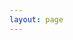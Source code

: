 ```yaml
---
layout: page
---
```


<script setup>
  import {
    VPTeamPage,
    VPTeamPageTitle,
    VPTeamMembers,
    VPTeamPageSection
  } from 'vitepress/theme';

  const members2022 = [
    {
      avatar: 'https://www.github.com/big-dust.png',
      name: 'big-dust',
      desc: `脱离了高级趣味的人`,
      org: '计算机学院',
      links: [
        { icon: 'github', link: 'https://github.com/big-dust' },
      ]
    },
    {
      avatar: 'https://www.github.com/KitZhangYs.png',
      name: 'KitZhangYs',
      desc: `你是？我是？他是？`,
      org: '计算机学院',
      links: [
        { icon: 'github', link: 'https://github.com/KitZhangYs' },
      ]
    },
    {
      avatar: 'https://www.github.com/Cg1028.png',
      name: 'Cg1028',
      desc: `｛"code": 418, "msg": "I'm a teapot"｝`,
      org: '人工智能教育学部',
      links: [
        { icon: 'github', link: 'https://github.com/Cg1028' },
      ]
    },
    {
      avatar: 'https://www.github.com/a48zhang.png',
      name: 'a48zhang',
      desc: `我是后端茶倒水的鶸，好吃懒做不求上进的ddl战士。`,
      org: '计算机学院',
      links: [
        { icon: 'github', link: 'https://github.com/a48zhang' },
      ]
    },
    {
      avatar: 'https://www.github.com/CielWaaah.png',
      name: 'CielWaaah',
      desc: `去去重去去，来时是来时。`,
      org: '计算机学院',
      links: [
        { icon: 'github', link: 'https://github.com/CielWaaah' },
      ]
    },
    {
      avatar: 'https://www.github.com/serlarde.png',
      name: 'serlarde',
      desc: `大白菜大学生。`,
      org: '计算机学院',
      links: [
        { icon: 'github', link: 'https://github.com/serlarde' },
      ]
    },
    {
      avatar: 'https://www.github.com/LogSingleDog.png',
      name: 'LogSingleDog',
      desc: `写下err！=nil的人`,
      org: '计算机学院',
      links: [
        { icon: 'github', link: 'https://github.com/LogSingleDog' },
      ]
    },
  ]

  const members2021 = [
    {
      avatar: 'https://www.github.com/Wishforpeace.png',
      name: 'Wishforpeace',
      desc: `YOLO`,
      org: '计算机学院',
      links: [
        { icon: 'github', link: 'https://github.com/Wishforpeace' },
      ]
    },
    {
      avatar: 'https://www.github.com/SUIYUELIANYI.png',
      name: 'SUIYUELIANYI',
      desc: `摸鱼中`,
      org: '计算机学院',
      links: [
        { icon: 'github', link: 'https://github.com/SUIYUELIANYI' },
      ]
    },
    {
      avatar: 'https://www.github.com/Eternal-Faith.png',
      name: 'Eternal-Faith',
      org: '计算机学院',
      links: [
        { icon: 'github', link: 'https://github.com/Eternal-Faith' },
      ]
    },
    {
      avatar: 'https://www.github.com/jackj-ohn1.png',
      name: 'jackj-ohn1',
      desc: `普通的菜狗`,
      org: '计算机学院',
      links: [
        { icon: 'github', link: 'https://github.com/jackj-ohn1' },
      ]
    },
  ]

  const members2020 = [
    {
      avatar: 'https://www.github.com/TAODEI.png',
      name: 'TAODEI',
      links: [
        { icon: 'github', link: 'https://github.com/TAODEI' },
      ]
    },
    {
      avatar: 'https://www.github.com/royal-dargon.png',
      name: 'royal-dargon',
      links: [
        { icon: 'github', link: 'https://github.com/royal-dargon' },
      ]
    },
    {
      avatar: 'https://www.github.com/HX-Ray.png',
      name: 'HX-Ray',
      links: [
        { icon: 'github', link: 'https://github.com/HX-Ray' },
      ]
    },
    {
      avatar: 'https://www.github.com/kuangkuangkuangha.png',
      name: 'kuangkuangkuangha',
      links: [
        { icon: 'github', link: 'https://github.com/kuangkuangkuangha' },
      ]
    },
    {
      avatar: 'https://www.github.com/Lemonade.png',
      name: 'Lemonade',
      links: [
        { icon: 'github', link: 'https://github.com/Lemonade' },
      ]
    },
    {
      avatar: 'https://www.github.com/gongna-au.png',
      name: 'gongna-au',
      links: [
        { icon: 'github', link: 'https://github.com/gongna-au' },
      ]
    },
  ]

  const members2019 = [
    {
      avatar: 'https://www.github.com/JacksieCheung.png',
      name: 'JacksieCheung',
      links: [
        { icon: 'github', link: 'https://github.com/JacksieCheung' },
      ]
    },
    {
      avatar: 'https://www.github.com/Chiwency.png',
      name: 'Chiwency',
      links: [
        { icon: 'github', link: 'https://github.com/Chiwency' },
      ]
    },
    {
      avatar: 'https://www.github.com/kocoler.png',
      name: 'kocoler',
      links: [
        { icon: 'github', link: 'https://github.com/kocoler' },
      ]
    },
    {
      avatar: 'https://www.github.com/hlyyy.png',
      name: 'hlyyy',
      links: [
        { icon: 'github', link: 'https://github.com/hlyyy' },
      ]
    },
    {
      avatar: 'https://www.github.com/jepril.png',
      name: 'jepril',
      links: [
        { icon: 'github', link: 'https://github.com/jepril' },
      ]
    },
    {
      avatar: 'https://www.github.com/Mochigo.png',
      name: 'Mochigo',
      links: [
        { icon: 'github', link: 'https://github.com/Mochigo' },
      ]
    },
  ]

  const members2018 = [
    {
      avatar: 'https://www.github.com/Shadowmaple.png',
      name: 'Shadowmaple',
      links: [
        { icon: 'github', link: 'https://github.com/Shadowmaple' },
      ]
    },
    {
      avatar: 'https://www.github.com/Bowser1704.png',
      name: 'Bowser1704',
      links: [
        { icon: 'github', link: 'https://github.com/Bowser1704' },
      ]
    },
    {
      avatar: 'https://www.github.com/hjm.png',
      name: 'hjm',
      links: [
        { icon: 'github', link: 'https://github.com/hjm' },
      ]
    },
    {
      avatar: 'https://www.github.com/jiangzc.png',
      name: 'jiangzc',
      links: [
        { icon: 'github', link: 'https://github.com/jiangzc' },
      ]
    },
  ]

  const members2017 = [
    {
      avatar: 'https://www.github.com/ShiinaOrez.png',
      name: 'ShiinaOrez',
      desc: `日积代码千行，则无往而不利也@学业进行中`,
      org: '计算机学院',
      links: [
        { icon: 'github', link: 'https://github.com/ShiinaOrez' },
      ]
    },
    {
      avatar: 'https://www.github.com/Darren.png',
      name: 'Darren',
      links: [
        { icon: 'github', link: 'https://github.com/Darren' },
      ]
    },
    {
      avatar: 'https://www.github.com/CGH.png',
      name: 'CGH',
      links: [
        { icon: 'github', link: 'https://github.com/CGH' },
      ]
    },
  ]

  const members2016 = [
    {
      avatar: 'https://www.github.com/Humbertzhang.png',
      name: 'Humbertzhang',
      links: [
        { icon: 'github', link: 'https://github.com/Humbertzhang' },
      ]
    },
    {
      avatar: 'https://www.github.com/yuyilei.png',
      name: 'yuyilei',
      links: [
        { icon: 'github', link: 'https://github.com/yuyilei' },
      ]
    },
    {
      avatar: 'https://www.github.com/Andrewpqc.png',
      name: 'Andrewpqc',
      links: [
        { icon: 'github', link: 'https://github.com/Andrewpqc' },
      ]
    },
    {
      avatar: 'https://www.github.com/AnyaLeung.png',
      name: 'AnyaLeung',
      links: [
        { icon: 'github', link: 'https://github.com/AnyaLeung' },
      ]
    },
  ]

  const members2015 = [
    {
      avatar: 'https://www.github.com/kasheemlew.png',
      name: 'kasheemlew',
      links: [
        { icon: 'github', link: 'https://github.com/kasheemlew' },
      ]
    },
    {
      avatar: 'https://www.github.com/RoseOu.png',
      name: 'RoseOu',
      links: [
        { icon: 'github', link: 'https://github.com/RoseOu' },
      ]
    },
  ]

  const members2014 = [
    {
      avatar: 'https://www.github.com/Misakar.png',
      name: 'Misakar',
      links: [
        { icon: 'github', link: 'https://github.com/Misakar' },
      ]
    },
  ]
</script>

<VPTeamPage>
  <VPTeamPageTitle>
    <template #title>木犀团队 后端组</template>
    <template #lead>...</template>
  </VPTeamPageTitle>
  <VPTeamPageSection>
    <template #title>2022 级</template>
    <template #lead>...</template>
    <template #members>
      <VPTeamMembers size="small" :members="members2022"/>
    </template>
  </VPTeamPageSection>
  <VPTeamPageSection>
    <template #title>2021 级</template>
    <template #lead>...</template>
    <template #members>
      <VPTeamMembers size="small" :members="members2021"/>
    </template>
  </VPTeamPageSection>
  <VPTeamPageSection>
    <template #title>2020 级</template>
    <template #lead>...</template>
    <template #members>
      <VPTeamMembers size="small" :members="members2020"/>
    </template>
  </VPTeamPageSection>
  <VPTeamPageSection>
    <template #title>2019 级</template>
    <template #lead>...</template>
    <template #members>
      <VPTeamMembers size="small" :members="members2019"/>
    </template>
  </VPTeamPageSection>
  <VPTeamPageSection>
    <template #title>2018 级</template>
    <template #lead>...</template>
    <template #members>
      <VPTeamMembers size="small" :members="members2018"/>
    </template>
  </VPTeamPageSection>
  <VPTeamPageSection>
    <template #title>2017 级</template>
    <template #lead>...</template>
    <template #members>
      <VPTeamMembers size="small" :members="members2017"/>
    </template>
  </VPTeamPageSection>
  <VPTeamPageSection>
    <template #title>2016 级</template>
    <template #lead>...</template>
    <template #members>
      <VPTeamMembers size="small" :members="members2016"/>
    </template>
  </VPTeamPageSection>
  <VPTeamPageSection>
    <template #title>2015 级</template>
    <template #lead>...</template>
    <template #members>
      <VPTeamMembers size="small" :members="members2015"/>
    </template>
  </VPTeamPageSection>
  <VPTeamPageSection>
    <template #title>2014 级</template>
    <template #lead>...</template>
    <template #members>
      <VPTeamMembers size="small" :members="members2014"/>
    </template>
  </VPTeamPageSection>
</VPTeamPage>
